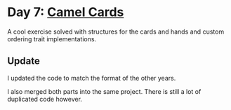 # Day 7: [Camel Cards](https://adventofcode.com/2023/day/7)

A cool exercise solved with structures for the cards and hands and custom ordering trait implementations.

## Update

I updated the code to match the format of the other years.

I also merged both parts into the same project. There is still a lot of duplicated code however.